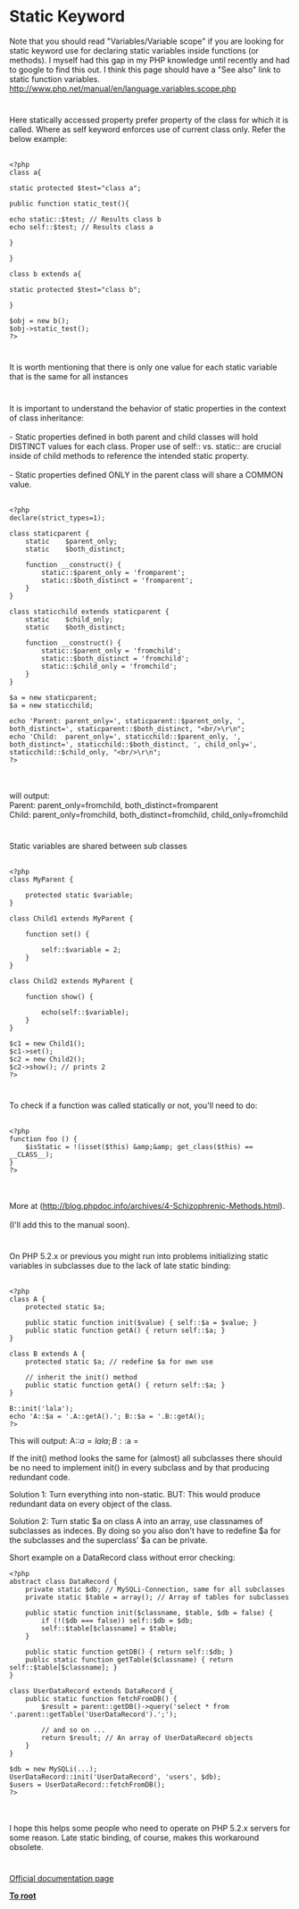 # Static Keyword



Note that you should read "Variables/Variable scope" if you are looking for static keyword use for declaring static variables inside functions (or methods). I myself had this gap in my PHP knowledge until recently and had to google to find this out. I think this page should have a "See also" link to static function variables.<br>http://www.php.net/manual/en/language.variables.scope.php  

#

Here statically accessed property prefer property of the class for which it is called. Where as self keyword enforces use of current class only. Refer the below example:<br><br>

```
<?php
class a{

static protected $test="class a";

public function static_test(){

echo static::$test; // Results class b
echo self::$test; // Results class a

}

}

class b extends a{

static protected $test="class b";

}

$obj = new b();
$obj->static_test();
?>
```
  

#

It is worth mentioning that there is only one value for each static variable that is the same for all instances  

#

It is important to understand the behavior of static properties in the context of class inheritance:<br><br>- Static properties defined in both parent and child classes will hold DISTINCT values for each class. Proper use of self:: vs. static:: are crucial inside of child methods to reference the intended static property.<br><br>- Static properties defined ONLY in the parent class will share a COMMON value.<br><br>

```
<?php
declare(strict_types=1);

class staticparent {
    static    $parent_only;
    static    $both_distinct;
    
    function __construct() {
        static::$parent_only = 'fromparent';
        static::$both_distinct = 'fromparent';
    }
}

class staticchild extends staticparent {
    static    $child_only;
    static    $both_distinct;
    
    function __construct() {
        static::$parent_only = 'fromchild';
        static::$both_distinct = 'fromchild';
        static::$child_only = 'fromchild';
    }
}

$a = new staticparent;
$a = new staticchild;

echo 'Parent: parent_only=', staticparent::$parent_only, ', both_distinct=', staticparent::$both_distinct, "<br/>\r\n";
echo 'Child:  parent_only=', staticchild::$parent_only, ', both_distinct=', staticchild::$both_distinct, ', child_only=', staticchild::$child_only, "<br/>\r\n";
?>
```
<br><br>will output:<br>Parent: parent_only=fromchild, both_distinct=fromparent<br>Child: parent_only=fromchild, both_distinct=fromchild, child_only=fromchild  

#

Static variables are shared between sub classes<br><br>

```
<?php
class MyParent {
    
    protected static $variable;
}

class Child1 extends MyParent {
    
    function set() {
        
        self::$variable = 2;
    }
}

class Child2 extends MyParent {
    
    function show() {
        
        echo(self::$variable);
    }
}

$c1 = new Child1();
$c1->set();
$c2 = new Child2();
$c2->show(); // prints 2
?>
```
  

#

To check if a function was called statically or not, you&apos;ll need to do:<br><br>

```
<?php
function foo () {
    $isStatic = !(isset($this) &amp;&amp; get_class($this) == __CLASS__);
}
?>
```
<br><br>More at (http://blog.phpdoc.info/archives/4-Schizophrenic-Methods.html). <br><br>(I&apos;ll add this to the manual soon).  

#

On PHP 5.2.x or previous you might run into problems initializing static variables in subclasses due to the lack of late static binding:<br><br>

```
<?php
class A {
    protected static $a;
    
    public static function init($value) { self::$a = $value; }
    public static function getA() { return self::$a; }
}

class B extends A {
    protected static $a; // redefine $a for own use
    
    // inherit the init() method
    public static function getA() { return self::$a; }
}

B::init('lala');
echo 'A::$a = '.A::getA().'; B::$a = '.B::getA();
?>
```


This will output:
A::$a = lala; B::$a = 

If the init() method looks the same for (almost) all subclasses there should be no need to implement init() in every subclass and by that producing redundant code.

Solution 1:
Turn everything into non-static. BUT: This would produce redundant data on every object of the class.

Solution 2:
Turn static $a on class A into an array, use classnames of subclasses as indeces. By doing so you also don't have to redefine $a for the subclasses and the superclass' $a can be private.

Short example on a DataRecord class without error checking:



```
<?php
abstract class DataRecord {
    private static $db; // MySQLi-Connection, same for all subclasses
    private static $table = array(); // Array of tables for subclasses
    
    public static function init($classname, $table, $db = false) {
        if (!($db === false)) self::$db = $db;
        self::$table[$classname] = $table;
    }
    
    public static function getDB() { return self::$db; }
    public static function getTable($classname) { return self::$table[$classname]; }
}

class UserDataRecord extends DataRecord {
    public static function fetchFromDB() {
        $result = parent::getDB()->query('select * from '.parent::getTable('UserDataRecord').';');
        
        // and so on ...
        return $result; // An array of UserDataRecord objects
    }
}

$db = new MySQLi(...);
UserDataRecord::init('UserDataRecord', 'users', $db);
$users = UserDataRecord::fetchFromDB();
?>
```
<br><br>I hope this helps some people who need to operate on PHP 5.2.x servers for some reason. Late static binding, of course, makes this workaround obsolete.  

#

[Official documentation page](https://www.php.net/manual/en/language.oop5.static.php)

**[To root](/README.md)**